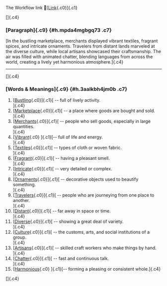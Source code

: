 The Workflow link
👏[[Link](https://www.google.com/url?q=http://www.google.com&sa=D&source=editors&ust=1756448393455479&usg=AOvVaw1yBGnzqKOcW35ZJwov7HjW){.c0}]{.c1}

[]{.c4}

### [Paragraph]{.c9} {#h.mpda4mgbgq73 .c7}

[In the bustling marketplace, merchants displayed vibrant textiles,
fragrant spices, and intricate ornaments. Travelers from distant lands
marveled at the diverse culture, while local artisans showcased their
craftsmanship. The air was filled with animated chatter, blending
languages from across the world, creating a lively yet harmonious
atmosphere.]{.c4}

------------------------------------------------------------------------

[]{.c4}

### [Words & Meanings]{.c9} {#h.3aalkbh4jm0b .c7}

1.  [[Bustling](https://www.google.com/url?q=http://www.google.com&sa=D&source=editors&ust=1756448393456421&usg=AOvVaw0WvFiihaZSx2s9izwvdfVG){.c0}]{.c1}[ --
    full of lively activity.\
    ]{.c4}
2.  [[Marketplace](https://www.google.com/url?q=http://www.google.com&sa=D&source=editors&ust=1756448393456576&usg=AOvVaw2DBZQnOZhSKyJG0XPsk4Ea){.c0}]{.c1}[ --
    a place where goods are bought and sold.\
    ]{.c4}
3.  [[Merchants](https://www.google.com/url?q=http://www.google.com&sa=D&source=editors&ust=1756448393456739&usg=AOvVaw0Is0uF-uZ1v_xATJO8PuqQ){.c0}]{.c1}[ --
    people who sell goods, especially in large quantities.\
    ]{.c4}
4.  [[Vibrant](https://www.google.com/url?q=http://www.google.com&sa=D&source=editors&ust=1756448393456897&usg=AOvVaw1hBvKY-edLa93V7yPkO79b){.c0}
    ]{.c1}[-- full of life and energy.\
    ]{.c4}
5.  [[Textiles](https://www.google.com/url?q=http://www.google.com&sa=D&source=editors&ust=1756448393457040&usg=AOvVaw3EBaw1hvZbJG0bVH4mt4zS){.c0}]{.c1}[ --
    types of cloth or woven fabric.\
    ]{.c4}
6.  [[Fragrant](https://www.google.com/url?q=http://www.google.com&sa=D&source=editors&ust=1756448393457176&usg=AOvVaw0B8_b5aduT6dtfS74cgPmu){.c0}]{.c1}[ --
    having a pleasant smell.\
    ]{.c4}
7.  [[Intricate](https://www.google.com/url?q=http://www.google.com&sa=D&source=editors&ust=1756448393457309&usg=AOvVaw3JpxdIc-Cdf5OmnhH2e0Dy){.c0}]{.c1}[ --
    very detailed or complex.\
    ]{.c4}
8.  [[Ornaments](https://www.google.com/url?q=http://www.google.com&sa=D&source=editors&ust=1756448393457434&usg=AOvVaw0pze3RxB5mvB6HVYzEWsgZ){.c0}]{.c1}[ --
    decorative objects used to beautify something.\
    ]{.c4}
9.  [[Travelers](https://www.google.com/url?q=http://www.google.com&sa=D&source=editors&ust=1756448393457572&usg=AOvVaw0HA5yVCNpnFX6UBm7O_rF0){.c0}]{.c1}[ --
    people who are journeying from one place to another.\
    ]{.c4}
10. [[Distant](https://www.google.com/url?q=http://www.google.com&sa=D&source=editors&ust=1756448393457709&usg=AOvVaw1C5mIavyIErFlEcXtO4H1V){.c0}]{.c1}[ --
    far away in space or time.\
    ]{.c4}
11. [[Diverse](https://www.google.com/url?q=http://www.google.com&sa=D&source=editors&ust=1756448393457894&usg=AOvVaw29YUSHFxpmSalmRt8cfC_R){.c0}]{.c1}[ --
    showing a great deal of variety.\
    ]{.c4}
12. [[Culture](https://www.google.com/url?q=http://www.google.com&sa=D&source=editors&ust=1756448393458117&usg=AOvVaw1zZhTgYBJrCfQ3rHJDtDHj){.c0}]{.c1}[ --
    the customs, arts, and social institutions of a group.\
    ]{.c4}
13. [[Artisans](https://www.google.com/url?q=http://www.google.com&sa=D&source=editors&ust=1756448393458304&usg=AOvVaw2trIcMYYqr0r-7_wKnC7aP){.c0}]{.c1}[ --
    skilled craft workers who make things by hand.\
    ]{.c4}
14. [[Chatter](https://www.google.com/url?q=http://www.google.com&sa=D&source=editors&ust=1756448393458451&usg=AOvVaw3wDap2BZDGeIA97PCqZ6IJ){.c0}]{.c1}[ --
    fast and continuous talk.\
    ]{.c4}
15. [[Harmonious](https://www.google.com/url?q=http://www.google.com&sa=D&source=editors&ust=1756448393458573&usg=AOvVaw0iwkUfqt_b1P8kAHazr8Bd){.c0}
    ]{.c1}[-- forming a pleasing or consistent whole.]{.c4}

[]{.c4}
